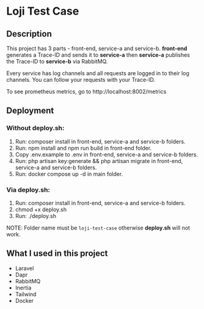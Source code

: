 # Loji Test Case

## Description

This project has 3 parts - front-end, service-a and service-b. **front-end** generates a Trace-ID and sends it to **service-a** then **service-a** publishes the Trace-ID to **service-b** via RabbitMQ.

Every service has log channels and all requests are logged in to their log channels. You can follow your requests with your Trace-ID.

To see prometheus metrics, go to http://localhost:8002/metrics

## Deployment

### Without deploy.sh:

1. Run: composer install in front-end, service-a and service-b folders.
2. Run: npm install and npm run build in front-end folder.
3. Copy .env.example to .env in front-end, service-a and service-b folders.
4. Run: php artisan key:generate && php artisan migrate in front-end, service-a and service-b folders.
5. Run: docker compose up -d in main folder.

### Via deploy.sh:

1. Run: composer install in front-end, service-a and service-b folders.
2. chmod +x deploy.sh
3. Run: ./deploy.sh

NOTE: Folder name must be `loji-test-case` otherwise **deploy.sh** will not work.

## What I used in this project

-   Laravel
-   Dapr
-   RabbitMQ
-   Inertia
-   Tailwind
-   Docker
